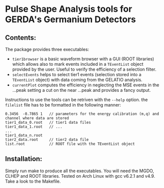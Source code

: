 Pulse Shape Analysis tools for GERDA's Germanium Detectors
==========================================================

Contents:
--------

The package provides three executables: 
* `tier1browser` is a basic waveform browser with a GUI (ROOT libraries) which
allows also to mark events included in a `TEventList` object provided by the user. Useful to verify the efficiency of a
selection filter.
* `selectEvents` helps to select tier1 events (selection stored into a `TEventList` object) with data coming from the
  GELATIO analysis.
* `currentPlot` computes the efficiency in neglecting the MSE events in the ...peak setting a cut on the near ...peak
  and provides a fancy output.

Instructions to use the tools can be retriven with the `--help` option. the `filelist` file has to be formatted in the
following manner:

    0.3456  -0.7865 1   // parameters for the energy calibration (m,q) and channel where data are stored
    tier1_data_0.root   // tier1 data files
    tier1_data_1.root   // ...
    ...
    tier1_data_n.root
    tier2_data.root     // tier2 data file
    list.root           // ROOT file with the TEventList object

Installation:
------------

Simply run
    make
to produce all the executables. You will need the MGDO, CLHEP and  ROOT libraries. Tested on Arch Linux with gcc v6.2.1
and v4.9. Take a look to the Makefile.

